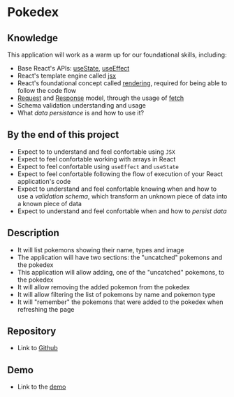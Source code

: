 # Pokedex

## Knowledge

This application will work as a warm up for our foundational skills, including:

- Base React's APIs: [useState](https://react.dev/reference/react/useState), [useEffect](https://react.dev/reference/react/useEffect)
- React's template engine called [jsx](https://react.dev/learn/writing-markup-with-jsx)
- React's foundational concept called [rendering](https://react.dev/learn/render-and-commit), required for being able to follow the code flow
- [Request](https://developer.mozilla.org/en-US/docs/Web/API/Request) and [Response](https://developer.mozilla.org/en-US/docs/Web/API/Response) model, through the usage of [fetch](https://developer.mozilla.org/en-US/docs/Web/API/Fetch_API/Using_Fetch)
- Schema validation understanding and usage
- What _data persistance_ is and how to use it?

## By the end of this project

- Expect to to understand and feel confortable using `JSX`
- Expect to feel confortable working with arrays in React
- Expect to feel confortable using `useEffect` and `useState`
- Expect to feel confortable following the flow of execution of your React application's code
- Expect to understand and feel confortable knowing when and how to use a _validation schema_, which transform an unknown piece of data into a known piece of data
- Expect to understand and feel confortable when and how to _persist data_

## Description

- It will list pokemons showing their name, types and image
- The application will have two sections: the "uncatched" pokemons and the pokedex
- This application will allow adding, one of the "uncatched" pokemons, to the pokedex
- It will allow removing the added pokemon from the pokedex
- It will allow filtering the list of pokemons by name and pokemon type
- It will "remember" the pokemons that were added to the pokedex when refreshing the page

## Repository

- Link to [Github](https://github.com/niconiahi/kopius/blob/main/projects/01_pokedex.md)

## Demo

- Link to the [demo](https://url.com)
